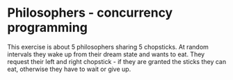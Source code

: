 # Philosophers - concurrency programming
This exercise is about 5 philosophers sharing 5 chopsticks. At random intervals they wake up from their dream state and wants to eat. They request their left and right chopstick - if they are granted the sticks they can eat, otherwise they have to wait or give up.